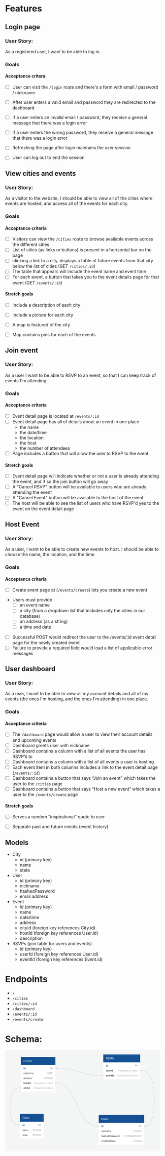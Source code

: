 # Features

## Login page
### User Story:
As a registered user, I want to be able to log in.

### Goals
#### Acceptance critera
- [ ] User can visit the `/login` route and there's a form with email / password / nickname
- [ ] After user enters a valid email and password they are redirected to the dashboard
- [ ] If a user enters an invalid email / password, they receive a general message that there was a login error
- [ ] If a user enters the wrong password, they receive a general message that there was a login error
- [ ] Refreshing the page after login maintains the user session
- [ ] User can log out to end the session


## View cities and events
### User Story:
As a visitor to the website, I should be able to view all of the cities where events are hosted, and access all of the events for each city.

### Goals
#### Acceptance criteria
- [ ] Visitors can view the `/cities` route to browse available events across the different cities
- [ ] List of cities (as links or buttons) is present in a horizontal bar on the page
- [ ] clicking a link to a city, displays a table of future events from that city below the list of cities (GET `/cities/:id`)
- [ ] The table that appears will include the event name and event time
- [ ] For each event, a button that takes you to the event details page for that event (GET `/events/:id`)

#### Stretch goals
- [ ] Include a description of each city
- [ ] Include a picture for each city
- [ ] A map is featured of the city
- [ ] Map contains pins for each of the events


## Join event
### User Story:
As a user I want to be able to RSVP to an event, so that I can keep track of events I'm attending.

### Goals
#### Acceptance criteria
- [ ] Event detail page is located at `/events/:id`
- [ ] Event detail page has all of details about an event in one place
    - the name
    - the date/time
    - the location
    - the host
    - the number of attendees
- [ ] Page includes a button that will allow the user to RSVP to the event

#### Stretch goals
- [ ] Event detail page will indicate whether or not a user is already attending the event, and if so the join button will go away
- [ ] A "Cancel RSVP" button will be available to users who are already attending the event
- [ ] A "Cancel Event" button will be available to the host of the event
- [ ] The host will be able to see the list of users who have RSVP'd yes to the event on the event detail page

## Host Event
### User Story:
As a user, I want to be able to create new events to host. I should be able to choose the name, the location, and the time.

### Goals
#### Acceptance criteria
- [ ] Create event page at (`/events/create`) lets you create a new event
- Users must provide
    - [ ] an event name
    - [ ] a city (from a dropdown list that includes only the cities in our database)
    - [ ] an address (as a string)
    - [ ] a time and date
- [ ] Successful POST would redirect the user to the /events/:id event detail page for the newly created event
- [ ] Failure to provide a required field would load a list of applicable error messages

## User dashboard
### User Story:
As a user, I want to be able to view all my account details and all of my events (the ones I'm hosting, and the ones I'm attending) in one place.
### Goals
#### Acceptance criteria
- [ ] The `/dashboard` page would allow a user to view their account details and upcoming events
- [ ] Dashboard greets user with nickname
- [ ] Dashboard contains a column with a list of all events the user has RSVP’d to
- [ ] Dashboard contains a column with a list of all events a user is hosting
- [ ] Each event item in both columns includes a link to the event detail page (`/events/:id`)
- [ ] Dashboard contains a button that says “Join an event” which takes the user to the `/cities` page
- [ ] Dashboard contains a button that says “Host a new event” which takes a user to the `/events/create` page

#### Stretch goals
- [ ] Serves a random “inspirational” quote to user
- [ ] Separate past and future events (event history)



## Models
- City
    - id (primary key)
    - name
    - state
- User
    - id (primary key)
    - nickname
    - hashedPassword
    - email address
- Event
    - id (primary key)
    - name
    - date/time
    - address
    - cityId (foreign key references City.id)
    - hostId (foreign key references User.id)
    - description
- RSVPs (join table for users and events)
    - id (primary key)
    - userId (foreign key references User.id)
    - eventId (foreign key references Event.id)

# Endpoints
- `/`
- `/cities`
- `/cities/:id`
- `/dashboard`
- `/events/:id`
- `/events/create`

# Schema:
![Schema](./images/schema.png)
